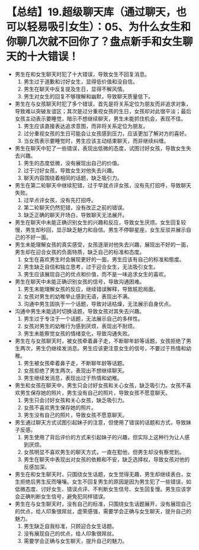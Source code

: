 # 【总结】19.超级聊天库（通过聊天，也可以轻易吸引女生）：05、为什么女生和你聊几次就不回你了？盘点新手和女生聊天的十大错误！

-   男生在和女生聊天时犯了十大错误，导致女生不回复消息。
    1.  男生过于道歉和讨好女生，显得低价值和没自信。
    2.  男生在聊天中反复提及生日，显得不解风情。
    3.  男生对女生的回复不够理解和幽默，导致聊天质量低下。
-   男生在与女孩聊天时犯了多个错误，首先是将关系定位为朋友而非追求对象，导致难以突破友谊区；其次是过分重视女孩的生日，女孩却对此很平淡；最后女孩主动表示要睡觉，暗示不想继续聊天，男生未能抓住机会，表现不佳。 
    1.  男生应该直接表达追求意图，而非将关系定位为朋友。
    2.  过分重视女孩的生日可能会让女孩感到压力，应该更加了解对方的喜好。
    3.  当女孩表示要睡觉时，男生应该主动结束聊天，而非继续纠缠。
-   男生在聊天中犯了一些错误，表现出低微的态度，试图讨好女孩，导致女生失去兴趣。
    1.  男生的态度低微，没有展现出自己的价值。
    2.  过于讨好女孩，导致女生对他失去兴趣。
    3.  聊天内容围绕着相同的话题，缺乏吸引力。
-   男生在第二轮聊天中继续犯错，过于早就点评女孩，没有先打招呼，导致聊天失败。
    1.  过早点评女孩，没有先打招呼。
    2.  第二轮聊天仍然犯错，没有改正之前的错误。
    3.  缺乏正确的聊天开场白，导致聊天无法展开。
-   男生在聊天中未能正确识别女生的兴趣和反应，导致女生厌烦。女生回复较慢，男生却秒回，显示缺乏魅力和自信。男生不停聊星座，女生反驳并展示自己的不好一面。
-   男生未能理解女孩的真实感受，女孩逐渐对他失去兴趣，展现出不好的一面，男生却在迎合女孩的负面特质，缺乏自己的标准和态度。
    1.  女生在喜欢男生时会展现更好的一面，男生应该有自己的标准和態度。
    2.  男生缺乏自信和独立思考，过于迎合女生，无法吸引女生。
    3.  男生应该展现自己的优点和价值，而不是一味追求女生的喜欢。
-   男生在聊天中未能正确识别女孩的信号，导致沟通困难。
    1.  男生未能理解女孩的反应，继续错误解释，导致尴尬局面。
    2.  女孩对男生的幼稚举止感到无语，表现出不满。
    3.  沟通中男生固执于一个话题，导致对话枯燥，无法展示自身优点。
-   沟通中男生未能适时切换话题，导致女孩对其失去兴趣。
    1.  男生过于专注于一个话题，无法展示自己的多样性。
    2.  女孩对男生的幼稚行为感到厌烦，表现出不耐烦。
    3.  男生未能察觉女孩的情绪变化，导致沟通失败。
-   男生在与女孩聊天时，被女孩牵着鼻子走，不断聊年龄等话题，女孩拒绝了男生两次，男生仍继续发消息。男生应该更注意女生的信号，不要过于热情和幼稚。
    1.  男生被女孩牵着鼻子走，不断聊年龄等话题。
    2.  女孩拒绝了男生两次，表现出不想继续聊天。
    3.  男生继续发消息，表现出过于热情和幼稚。
-   男生和女孩在聊天中，男生只会讨好女孩和关心女孩，缺乏吸引力。女孩不喜欢男生保存她的照片，男生没有自己的照片，导致女孩不愿意聊天。
    1.  男生只会讨好女孩和关心女孩，缺乏吸引力。
    2.  女孩不喜欢男生保存她的照片。
    3.  男生没有自己的照片，导致女孩不愿意聊天。
-   男生通过聊天方式试图引起妹子的注意，但使用了错误的话题和方式，导致妹子反感。
    1.  男生使用了背后评价的方式来引起妹子的兴趣，但实际上这种行为让人感到厌烦。
    2.  女孩明显不喜欢男生的聊天方式，一直在懟他，但男生却没有察觉到。
    3.  男生在聊天中表现出对女孩的依赖和不安，缺乏选择权，导致女孩对他的反感加深。
-   男生在和女生聊天时，只围绕女生话题，女生觉得无趣，男生却继续表白，女生拒绝后男生反而嚷嚷。女生不回复男生的原因是因为男生犯了一些错误，如低微态度、讨好女生、错误点评、不判断女生信号、女生回复慢。男生应该学会正确判断女生信号，避免犯同样错误。
-   男生在与女生聊天时，没有自己的标准，只围绕女生话题展开，没有展现自己的优点，给人印象很屌丝，虚荣感强，需要学会正确与女生聊天，提升自己的魅力。
    1.  男生缺乏自我标准，只顾迎合女生话题。
    2.  没有展现自己的优点，给人印象很屌丝。
    3.  需要学会正确与女生聊天，提升自己的魅力。